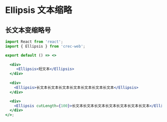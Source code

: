 # Ellipsis 文本缩略

## 长文本变缩略号



```jsx
import React from 'react';
import { Ellipsis } from 'crec-web';

export default () => <>
  
  <div>
     <Ellipsis>短文本</Ellipsis>
  </div>
  
  <div>
    <Ellipsis>长文本长文本长文本长文本长文本长文本长文本</Ellipsis>
  </div>

  <div>
    <Ellipsis cutLength={100}>长文本长文本长文本长文本长文本长文本长文本</Ellipsis>
  </div>
</>;
```

<API src="index.tsx"></API>
